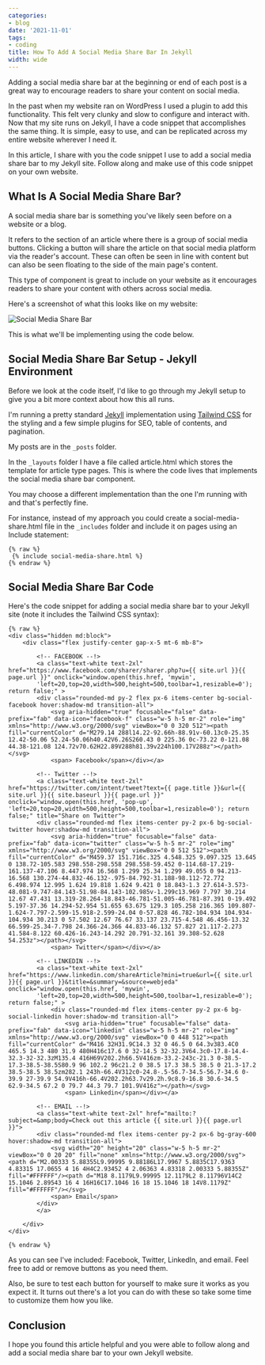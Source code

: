 ```yaml
---
categories:
- blog
date: '2021-11-01'
tags:
- coding
title: How To Add A Social Media Share Bar In Jekyll
width: wide
---
```


Adding a social media share bar at the beginning or end of each post is a great way to encourage readers to share your content on social media.

In the past when my website ran on WordPress I used a plugin to add this functionality. This felt very clunky and slow to configure and interact with. Now that my site runs on Jekyll, I have a code snippet that accomplishes the same thing. It is simple, easy to use, and can be replicated across my entire website wherever I need it.

In this article, I share with you the code snippet I use to add a social media share bar to my Jekyll site. Follow along and make use of this code snippet on your own website. 

## What Is A Social Media Share Bar?

A social media share bar is something you've likely seen before on a website or a blog.

It refers to the section of an article where there is a group of social media buttons. Clicking a button will share the article on that social media platform via the reader's account. These can often be seen in line with content but can also be seen floating to the side of the main page's content.

This type of component is great to include on your website as it encourages readers to share your content with others across social media. 

Here's a screenshot of what this looks like on my website:

![Social Media Share Bar](/assets/images/2021/share-bar.png)

This is what we'll be implementing using the code below.

## Social Media Share Bar Setup - Jekyll Environment

Before we look at the code itself, I'd like to go through my Jekyll setup to give you a bit more context about how this all runs.

I'm running a pretty standard [Jekyll](https://jekyllrb.com/) implementation using [Tailwind CSS](https://tailwindcss.com/) for the styling and a few simple plugins for SEO, table of contents, and pagination.

My posts are in the ```_posts``` folder.

In the ```_layouts``` folder I have a file called article.html which stores the template for article type pages. This is where the code lives that implements the social media share bar component.

You may choose a different implementation than the one I'm running with and that's perfectly fine. 

For instance, instead of my approach you could create a social-media-share.html file in the ```_includes``` folder and include it on pages using an Include statement:

````
{% raw %}
 {% include social-media-share.html %}
{% endraw %}
````

## Social Media Share Bar Code

Here's the code snippet for adding a social media share bar to your Jekyll site (note it includes the Tailwind CSS syntax):

```
{% raw %}
<div class="hidden md:block">
	<div class="flex justify-center gap-x-5 mt-6 mb-8">   

		<!-- FACEBOOK --!>
		<a class="text-white text-2xl" href="https://www.facebook.com/sharer/sharer.php?u={{ site.url }}{{ page.url }}" onclick="window.open(this.href, 'mywin',
		'left=20,top=20,width=500,height=500,toolbar=1,resizable=0'); return false;" >
		<div class="rounded-md py-2 flex px-6 items-center bg-social-facebook hover:shadow-md transition-all">
			<svg aria-hidden="true" focusable="false" data-prefix="fab" data-icon="facebook-f" class="w-5 h-5 mr-2" role="img" xmlns="http://www.w3.org/2000/svg" viewBox="0 0 320 512"><path fill="currentColor" d="M279.14 288l14.22-92.66h-88.91v-60.13c0-25.35 12.42-50.06 52.24-50.06h40.42V6.26S260.43 0 225.36 0c-73.22 0-121.08 44.38-121.08 124.72v70.62H22.89V288h81.39v224h100.17V288z"></path></svg>
			<span> Facebook</span></div></a>

		<!-- Twitter --!>
		<a class="text-white text-2xl" href="https://twitter.com/intent/tweet?text={{ page.title }}&url={{ site.url }}{{ site.baseurl }}{{ page.url }}" onclick="window.open(this.href, 'pop-up', 'left=20,top=20,width=500,height=500,toolbar=1,resizable=0'); return false;" title="Share on Twitter">
		<div class="rounded-md flex items-center py-2 px-6 bg-social-twitter hover:shadow-md transition-all">
			<svg aria-hidden="true" focusable="false" data-prefix="fab" data-icon="twitter" class="w-5 h-5 mr-2" role="img" xmlns="http://www.w3.org/2000/svg" viewBox="0 0 512 512"><path fill="currentColor" d="M459.37 151.716c.325 4.548.325 9.097.325 13.645 0 138.72-105.583 298.558-298.558 298.558-59.452 0-114.68-17.219-161.137-47.106 8.447.974 16.568 1.299 25.34 1.299 49.055 0 94.213-16.568 130.274-44.832-46.132-.975-84.792-31.188-98.112-72.772 6.498.974 12.995 1.624 19.818 1.624 9.421 0 18.843-1.3 27.614-3.573-48.081-9.747-84.143-51.98-84.143-102.985v-1.299c13.969 7.797 30.214 12.67 47.431 13.319-28.264-18.843-46.781-51.005-46.781-87.391 0-19.492 5.197-37.36 14.294-52.954 51.655 63.675 129.3 105.258 216.365 109.807-1.624-7.797-2.599-15.918-2.599-24.04 0-57.828 46.782-104.934 104.934-104.934 30.213 0 57.502 12.67 76.67 33.137 23.715-4.548 46.456-13.32 66.599-25.34-7.798 24.366-24.366 44.833-46.132 57.827 21.117-2.273 41.584-8.122 60.426-16.243-14.292 20.791-32.161 39.308-52.628 54.253z"></path></svg>
			<span> Twitter</span></div></a>

		<!-- LINKEDIN --!>
		<a class="text-white text-2xl" href="https://www.linkedin.com/shareArticle?mini=true&url={{ site.url }}{{ page.url }}&title=&summary=&source=webjeda" onclick="window.open(this.href, 'mywin',
		'left=20,top=20,width=500,height=500,toolbar=1,resizable=0'); return false;" >
			<div class="rounded-md flex items-center py-2 px-6 bg-social-linkedin hover:shadow-md transition-all">
				<svg aria-hidden="true" focusable="false" data-prefix="fab" data-icon="linkedin" class="w-5 h-5 mr-2" role="img" xmlns="http://www.w3.org/2000/svg" viewBox="0 0 448 512"><path fill="currentColor" d="M416 32H31.9C14.3 32 0 46.5 0 64.3v383.4C0 465.5 14.3 480 31.9 480H416c17.6 0 32-14.5 32-32.3V64.3c0-17.8-14.4-32.3-32-32.3zM135.4 416H69V202.2h66.5V416zm-33.2-243c-21.3 0-38.5-17.3-38.5-38.5S80.9 96 102.2 96c21.2 0 38.5 17.3 38.5 38.5 0 21.3-17.2 38.5-38.5 38.5zm282.1 243h-66.4V312c0-24.8-.5-56.7-34.5-56.7-34.6 0-39.9 27-39.9 54.9V416h-66.4V202.2h63.7v29.2h.9c8.9-16.8 30.6-34.5 62.9-34.5 67.2 0 79.7 44.3 79.7 101.9V416z"></path></svg>
				<span> Linkedin</span></div></a>

		<!-- EMAIL --!>
		<a class="text-white text-2xl" href="mailto:?subject=&amp;body=Check out this article {{ site.url }}{{ page.url }}">
		<div class="rounded-md flex items-center py-2 px-6 bg-gray-600 hover:shadow-md transition-all">
			<svg width="20" height="20" class="w-5 h-5 mr-2" viewBox="0 0 20 20" fill="none" xmlns="http://www.w3.org/2000/svg"><path d="M2.00333 5.88355L9.99995 9.88186L17.9967 5.8835C17.9363 4.83315 17.0655 4 16 4H4C2.93452 4 2.06363 4.83318 2.00333 5.88355Z" fill="#FFFFFF"/><path d="M18 8.1179L9.99995 12.1179L2 8.11796V14C2 15.1046 2.89543 16 4 16H16C17.1046 16 18 15.1046 18 14V8.1179Z" fill="#FFFFFF"/></svg>
			<span> Email</span> 
		</div>
		</a>

	</div>
</div>

{% endraw %}
```

As you can see I've included: Facebook, Twitter, LinkedIn, and email. Feel free to add or remove buttons as you need them.

Also, be sure to test each button for yourself to make sure it works as you expect it. It turns out there's a lot you can do with these so take some time to customize them how you like.

## Conclusion

I hope you found this article helpful and you were able to follow along and add a social media share bar to your own Jekyll website.
